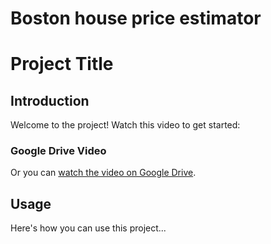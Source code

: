 # Boston house price estimator

# Project Title

## Introduction

Welcome to the project! Watch this video to get started:

### Google Drive Video
Or you can [watch the video on Google Drive](https://drive.google.com/uc?export=download&id=1QzMES8mKz4WDGxg90ZpsTb8mLUd2tFoq).

## Usage

Here's how you can use this project...

